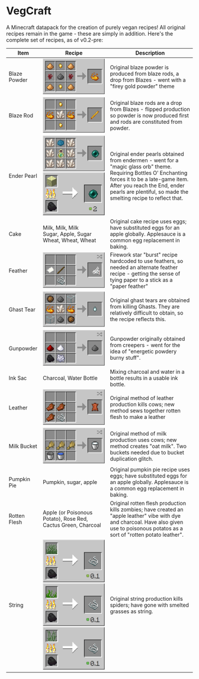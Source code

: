 # VegCraft

A Minecraft datapack for the creation of purely vegan recipes!
All original recipes remain in the game - these are simply in addition.
Here's the complete set of recipes, as of v0.2-pre:

Item | Recipe | Description
---- | ------ | ----------
Blaze Powder | ![Crafting table: top row: glowstone dust, gold nugget, glowstone dust; middle row: nether wart, gunpowder, nether wart; bottom row: glowstone dust, gold nugget, glowstone dust -> blaze powder](https://raw.githubusercontent.com/ACascarino/vegcraft/master/img/blaze_powder.png) | Original blaze powder is produced from blaze rods, a drop from Blazes - went with a "firey gold powder" theme
Blaze Rod | ![Crafting table: top row: -, gold nugget, -; middle row: blaze powder, stick, blaze powder; bottom row: -, gold nugget, - -> blaze rod](https://raw.githubusercontent.com/ACascarino/vegcraft/master/img/blaze_rod.png) | Original blaze rods are a drop from Blazes - flipped production so powder is now produced first and rods are constituted from powder.
Ender Pearl | ![Crafting table: top row: quartz, cyan dye, quartz; middle row: quartz, bottle o' enchanting, quartz; bottom row: quartz, quartz, quartz -> ender pearl](https://raw.githubusercontent.com/ACascarino/vegcraft/master/img/ender_pearl.png) ![Furnace: end stone -> ender pearl](https://raw.githubusercontent.com/ACascarino/vegcraft/master/img/ender_pearl_smithing.png) | Original ender pearls obtained from endermen - went for a "magic glass orb" theme. Requiring Bottles O' Enchanting forces it to be a late-game item. After you reach the End, ender pearls are plentiful, so made the smelting recipe to reflect that.
Cake | Milk, Milk, Milk<br>Sugar, Apple, Sugar<br>Wheat, Wheat, Wheat | Original cake recipe uses eggs; have substituted eggs for an apple globally. Applesauce is a common egg replacement in baking.
Feather | ![Crafting table: shapeless: paper, stick, string -> 4 feathers](https://raw.githubusercontent.com/ACascarino/vegcraft/master/img/feather.png) | Firework star "burst" recipe hardcoded to use feathers, so needed an alternate feather recipe - getting the sense of tying paper to a stick as a "paper feather"
Ghast Tear | ![Crafting table: top row: fire charge, gunpowder, glass; middle row: blaze powder, quartz, blaze powder; bottom row: glass, gunpowder, fire charge -> Ghast Tear](https://raw.githubusercontent.com/ACascarino/vegcraft/master/img/ghast_tear.png) | Original ghast tears are obtained from killing Ghasts. They are relatively difficult to obtain, so the recipe reflects this.
Gunpowder | ![Crafting table: shapeless: redstone dust, coal, bone meal, sugar -> gunpowder](https://raw.githubusercontent.com/ACascarino/vegcraft/master/img/gunpowder.png) | Gunpowder originally obtained from creepers - went for the idea of "energetic powdery burny stuff".
Ink Sac | Charcoal, Water Bottle | Mixing charcoal and water in a bottle results in a usable ink bottle.
Leather | ![Crafting table: shapeless: 3 rotten flesh, string -> leather](https://raw.githubusercontent.com/ACascarino/vegcraft/master/img/leather.png) | Original method of leather production kills cows; new method sews together rotten flesh to make a leather
Milk Bucket | ![Crafting table: shapeless: 3 wheat, bucket, water bucket -> milk bucket](https://raw.githubusercontent.com/ACascarino/vegcraft/master/img/milk_bucket.png) | Original method of milk production uses cows; new method creates "oat milk". Two buckets needed due to bucket duplication glitch.
Pumpkin Pie | Pumpkin, sugar, apple | Original pumpkin pie recipe uses eggs; have substituted eggs for an apple globally. Applesauce is a common egg replacement in baking.
Rotten Flesh | Apple (or Poisonous Potato), Rose Red, Cactus Green, Charcoal | Original rotten flesh production kills zombies; have created an "apple leather" vibe with dye and charcoal. Have also given use to poisonous potatos as a sort of "rotten potato leather".
String | ![Smelting: grass -> string](https://raw.githubusercontent.com/ACascarino/vegcraft/master/img/string_grass.png) ![Smelting: seagrass -> string](https://raw.githubusercontent.com/ACascarino/vegcraft/master/img/string_seagrass.png) ![Smelting: tall grass -> string](https://raw.githubusercontent.com/ACascarino/vegcraft/master/img/string_tallgrass.png) | Original string production kills spiders; have gone with smelted grasses as string.
